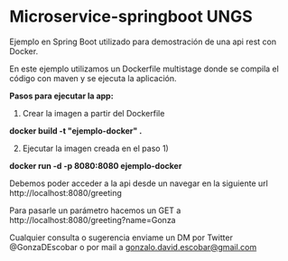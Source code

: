 # Microservice-springboot UNGS

Ejemplo en Spring Boot utilizado para demostración de una api rest con Docker.

En este ejemplo utilizamos un Dockerfile multistage donde se compila el código con maven y se ejecuta la aplicación.

**Pasos para ejecutar la app:**
1) Crear la imagen a partir del Dockerfile

  **docker build -t "ejemplo-docker" .**

2) Ejecutar la imagen creada en el paso 1)

  **docker run -d -p 8080:8080 ejemplo-docker**
  
Debemos poder acceder a la api desde un navegar en la siguiente url http://localhost:8080/greeting

Para pasarle un parámetro hacemos un GET a http://localhost:8080/greeting?name=Gonza

Cualquier consulta o sugerencia enviame un DM por Twitter @GonzaDEscobar o por mail a gonzalo.david.escobar@gmail.com
  
